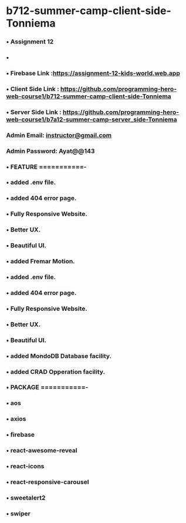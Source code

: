 # b712-summer-camp-client-side-Tonniema
### • Assignment 12
### • 


### • Firebase Link :https://assignment-12-kids-world.web.app
### • Client Side Link  : https://github.com/programming-hero-web-course1/b712-summer-camp-client-side-Tonniema
### • Server Side Link : https://github.com/programming-hero-web-course1/b7a12-summer-camp-server_side-Tonniema
### Admin Email: instructor@gmail.com
### Admin Password: Ayat@@143



### • FEATURE ===========-
### • added .env file.
### • added 404 error page.
### • Fully Responsive Website.
### • Better UX.
### • Beautiful UI.
### • added Fremar Motion.
### • added .env file.
### • added 404 error page.
### • Fully Responsive Website.
### • Better UX.
### • Beautiful UI.
### • added MondoDB Database facility.
### • added CRAD Opperation facility.
### • PACKAGE ===========-
### • aos
### • axios
### • firebase
### • react-awesome-reveal
### • react-icons
### • react-responsive-carousel
### • sweetalert2
### • swiper

